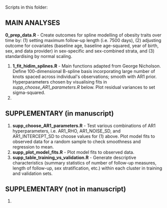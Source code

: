 Scripts in this folder:

## MAIN ANALYSES

**0_prep_data.R** - Create outcomes for spline modelling of obesity traits over time by: (1) setting maximum follow-up length (i.e. 7500 days), (2) adjusting outcome for covariates (baseline age, baseline age-squared, year of birth, sex, and data provider) in sex-specific and sex-combined strata, and (3) standardising by normal scaling.
1. **1_fit_hidim_splines.R** - Main functions adapted from George Nicholson. Define 100-dimensional B-spline basis incorporating large number of knots spaced across individual's observations; smooth with AR1 prior. Hyperparameters chosen by visualising fits in *supp_choose_AR1_parameters.R* below. Plot residual variances to set sigma-squared.
2. 

## SUPPLEMENTARY (in manuscript)

1. **supp_choose_AR1_parameters.R** - Test various combinations of AR1 hyperparameters, i.e. AR1_RHO, AR1_NOISE_SD, and AR1_INTERCEPT_SD to choose values for (1) above. Plot model fits to observed data for a random sample to check smoothness and regression to mean.
2. **supp_plot_model_fits.R** - Plot model fits to observed data.
3. **supp_table_training_vs_validation.R** - Generate descriptive characteristics (summary statistics of number of follow-up measures, length of follow-up, sex stratification, etc.) within each cluster in training and validation sets.

## SUPPLEMENTARY (not in manuscript)

1. 
